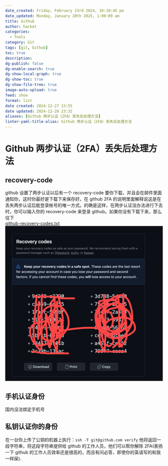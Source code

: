 ```yaml
---
date_created: Friday, February 23rd 2024, 10:10:45 pm
date_updated: Monday, January 20th 2025, 1:00:09 am
title: Github
author: hacket
categories:
  - Tools
category: Git
tags: [git, Github]
toc: true
description: 
dg-publish: false
dg-enable-search: true
dg-show-local-graph: true
dg-show-toc: true
dg-show-file-tree: true
image-auto-upload: true
feed: show
format: list
date created: 2024-12-27 23:55
date updated: 2024-12-28 23:32
aliases: [Github 两步认证（2FA）丢失后处理方法]
linter-yaml-title-alias: Github 两步认证（2FA）丢失后处理方法
---
```


# Github 两步认证（2FA）丢失后处理方法

## recovery-code

github 设置了两步认证以后有一个 recovery-code 要你下载，并且会在邮件里面通知你，这时你最好是下载下来保存好。在 github 2FA 的说明里面解释说这是在丢失两步认证后能登录帐号的唯一方式。的确是这样，在两步认证没办法进行下去时，你可以输入你的 recovery-code 来登录 github。如果你没有下载下来，那么往下<br>[github-recovery-codes.txt](https://www.yuque.com/attachments/yuque/0/2023/txt/694278/1696687336948-b5a6bdc1-c3cd-4d16-b176-44df756081ef.txt?_lake_card=%7B%22src%22%3A%22https%3A%2F%2Fwww.yuque.com%2Fattachments%2Fyuque%2F0%2F2023%2Ftxt%2F694278%2F1696687336948-b5a6bdc1-c3cd-4d16-b176-44df756081ef.txt%22%2C%22name%22%3A%22github-recovery-codes.txt%22%2C%22size%22%3A206%2C%22ext%22%3A%22txt%22%2C%22source%22%3A%22%22%2C%22status%22%3A%22done%22%2C%22download%22%3Atrue%2C%22taskId%22%3A%22uad47fa6c-e1b8-48aa-bfaf-f49ee67b803%22%2C%22taskType%22%3A%22upload%22%2C%22type%22%3A%22text%2Fplain%22%2C%22__spacing%22%3A%22both%22%2C%22id%22%3A%22ud5a7255d%22%2C%22margin%22%3A%7B%22top%22%3Atrue%2C%22bottom%22%3Atrue%7D%2C%22card%22%3A%22file%22%7D)<br>![](https://raw.githubusercontent.com/hacket/ObsidianOSS/master/obsidian/202412290111042.png)

## 手机认证身份

国内没法绑定手机号

## 私钥认证你的身份

在一台你上传了公钥的机器上执行：`ssh -T git@github.com verify` 他将返回一段字符串，将这段字符串提供给 github 的工作人员，他们可以帮你解除 2FA(表扬一下 github 的工作人员效率还是很高的，而且有问必答，即使你的英语写的和我一样屎).
